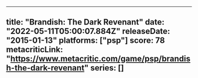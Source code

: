 
---
title: "Brandish: The Dark Revenant"
date: "2022-05-11T05:00:07.884Z"
releaseDate: "2015-01-13"
platforms: ["psp"]
score: 78
metacriticLink: "https://www.metacritic.com/game/psp/brandish-the-dark-revenant"
series: []
---
